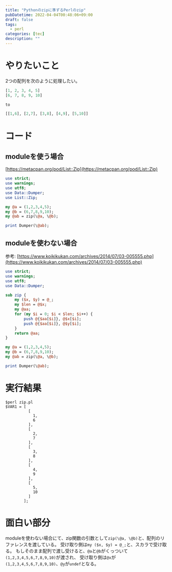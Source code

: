 ```yaml
---
title: "Pythonのzipに準ずるPerlのzip"
pubDatetime: 2022-04-04T00:48:06+09:00
draft: false
tags:
  - perl
categories: [tec]
description: ""
---
```


# やりたいこと

2つの配列を次のように処理したい。

```perl
[1, 2, 3, 4, 5]
[6, 7, 8, 9, 10]

to

[[1,6], [2,7], [3,8], [4,9], [5,10]]
```

# コード

## moduleを使う場合

[https://metacpan.org/pod/List::Zip](https://metacpan.org/pod/List::Zip)

```perl
use strict;
use warnings;
use utf8;
use Data::Dumper;
use List::Zip;

my @a = (1,2,3,4,5);
my @b = (6,7,8,9,10);
my @ab = zip(\@a, \@b);

print Dumper(\@ab);
```

## moduleを使わない場合

参考: [https://www.koikikukan.com/archives/2014/07/03-005555.php](https://www.koikikukan.com/archives/2014/07/03-005555.php)

```perl
use strict;
use warnings;
use utf8;
use Data::Dumper;

sub zip {
    my ($x, $y) = @_;
    my $len = @$x;
    my @aa;
    for (my $i = 0; $i < $len; $i++) {
        push @{$aa[$i]}, @$x[$i];
        push @{$aa[$i]}, @$y[$i];
    }
    return @aa;
}

my @a = (1,2,3,4,5);
my @b = (6,7,8,9,10);
my @ab = zip(\@a, \@b);

print Dumper(\@ab);
```

# 実行結果

```
$perl zip.pl
$VAR1 = [
          [
            1,
            6
          ],
          [
            2,
            7
          ],
          [
            3,
            8
          ],
          [
            4,
            9
          ],
          [
            5,
            10
          ]
        ];
```

# 面白い部分

moduleを使わない場合にて、zip関数の引数として`zip(\@a, \@b)`と、配列のリファレンスを渡している。
受け取り側は`my ($x, $y) = @_;`と、スカラで受け取る。
もしそのまま配列で渡し受けると、`@a`と`@b`がくっついて`(1,2,3,4,5,6,7,8,9,10)`が渡され、
受け取り側は`@x`が`(1,2,3,4,5,6,7,8,9,10)`、`@y`が`undef`となる。
